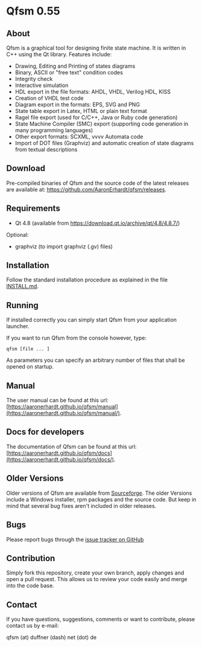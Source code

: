 Qfsm 0.55
=========

About
-----
Qfsm is a graphical tool for designing finite state machine.
It is written in C++ using the Qt library.
Features include:

- Drawing, Editing and Printing of states diagrams
- Binary, ASCII or "free text" condition codes
- Integrity check
- Interactive simulation
- HDL export in the file formats: AHDL, VHDL, Verilog HDL, KISS
- Creation of VHDL test code
- Diagram export in the formats: EPS, SVG and PNG
- State table export in Latex, HTML or plain text format
- Ragel file export (used for C/C++, Java or Ruby code generation)
- State Machine Compiler (SMC) export (supporting code generation in many programming languages)
- Other export formats: SCXML, vvvv Automata code
- Import of DOT files (Graphviz) and automatic creation of state diagrams from textual descriptions


Download
--------
Pre-compiled binaries of Qfsm and the source code of the latest releases are available at: https://github.com/AaronErhardt/qfsm/releases.


Requirements
------------
- Qt 4.8 (available from https://download.qt.io/archive/qt/4.8/4.8.7/)

Optional:
- graphviz  (to import graphviz (.gv) files)


Installation
------------
Follow the standard installation procedure as explained in the file [INSTALL.md](https://github.com/AaronErhardt/qfsm/blob/master/INSTALL.md).


Running
-------
If installed correctly you can simply start Qfsm from your application launcher.

If you want to run Qfsm from the console however, type:

`qfsm [file ... ]`

As parameters you can specify an arbitrary number of files that
shall be opened on startup.


Manual
------
The user manual can be found at this url: [https://aaronerhardt.github.io/qfsm/manual](https://aaronerhardt.github.io/qfsm/manual/).


Docs for developers
-------------------
The documentation of Qfsm can be found at this url: [https://aaronerhardt.github.io/qfsm/docs](https://aaronerhardt.github.io/qfsm/docs/).


Older Versions
--------------
Older versions of Qfsm are available from [Sourceforge](https://sourceforge.net/projects/qfsm/). The older Versions include a Windows installer, rpm packages and the source code. But keep in mind that several bug fixes aren't included in older releases.


Bugs
----
Please report bugs through the [issue tracker on GitHub](https://github.com/AaronErhardt/qfsm)


Contribution
-------
Simply fork this repository, create your own branch, apply changes and open a pull request. This allows us to review your code easily and merge into the code base.

Contact
-------
If you have questions, suggestions, comments or want to contribute,
please contact us by e-mail:

qfsm (at) duffner (dash) net (dot) de
